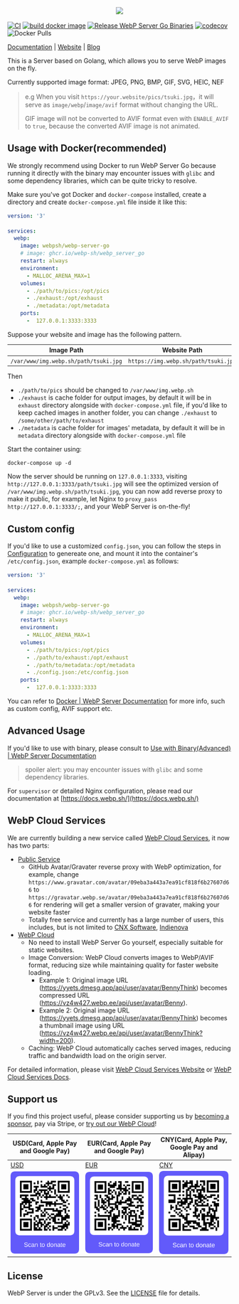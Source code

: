 <p align="center">
	<img src="./pics/webp_server.png"/>
</p>

[![CI](https://github.com/webp-sh/webp_server_go/actions/workflows/CI.yaml/badge.svg)](https://github.com/webp-sh/webp_server_go/actions/workflows/CI.yaml)
[![build docker image](https://github.com/webp-sh/webp_server_go/actions/workflows/release_binary.yaml/badge.svg)](https://github.com/webp-sh/webp_server_go/actions/workflows/release_binary.yaml)
[![Release WebP Server Go Binaries](https://github.com/webp-sh/webp_server_go/actions/workflows/release_docker_image.yaml/badge.svg)](https://github.com/webp-sh/webp_server_go/actions/workflows/release_docker_image.yaml)
[![codecov](https://codecov.io/gh/webp-sh/webp_server_go/branch/master/graph/badge.svg?token=VR3BMZME65)](https://codecov.io/gh/webp-sh/webp_server_go)
![Docker Pulls](https://img.shields.io/docker/pulls/webpsh/webp-server-go?style=plastic)

[Documentation](https://docs.webp.sh/) | [Website](https://webp.sh/) | [Blog](https://blog.webp.se/)

This is a Server based on Golang, which allows you to serve WebP images on the fly.

Currently supported image format: JPEG, PNG, BMP, GIF, SVG, HEIC, NEF

> e.g When you visit `https://your.website/pics/tsuki.jpg`，it will serve as `image/webp`/`image/avif` format without changing the URL.
>
> GIF image will not be converted to AVIF format even with `ENABLE_AVIF` to `true`, because the converted AVIF image is not animated.

## Usage with Docker(recommended)

We strongly recommend using Docker to run WebP Server Go because running it directly with the binary may encounter issues with `glibc` and some dependency libraries, which can be quite tricky to resolve.

Make sure you've got Docker and `docker-compose` installed, create a directory and create `docker-compose.yml` file inside it like this:

```yml
version: '3'

services:
  webp:
    image: webpsh/webp-server-go
    # image: ghcr.io/webp-sh/webp_server_go
    restart: always
    environment:
      - MALLOC_ARENA_MAX=1
    volumes:
      - ./path/to/pics:/opt/pics
      - ./exhaust:/opt/exhaust
      - ./metadata:/opt/metadata
    ports:
      -  127.0.0.1:3333:3333
```

Suppose your website and image has the following pattern.

| Image Path                            | Website Path                         |
| ------------------------------------- | ------------------------------------ |
| `/var/www/img.webp.sh/path/tsuki.jpg` | `https://img.webp.sh/path/tsuki.jpg` |

Then

* `./path/to/pics` should be changed to `/var/www/img.webp.sh`
* `./exhaust` is cache folder for output images, by default it will be in `exhaust` directory alongside with `docker-compose.yml` file, if you'd like to keep cached images in another folder, you can change  `./exhaust` to `/some/other/path/to/exhaust`
* `./metadata` is cache folder for images' metadata, by default it will be in `metadata` directory alongside with `docker-compose.yml` file

Start the container using:

```
docker-compose up -d
```

Now the server should be running on `127.0.0.1:3333`, visiting `http://127.0.0.1:3333/path/tsuki.jpg` will see the optimized version of `/var/www/img.webp.sh/path/tsuki.jpg`, you can now add reverse proxy to make it public, for example, let Nginx to `proxy_pass http://127.0.0.1:3333/;`, and your WebP Server is on-the-fly!

## Custom config

If you'd like to use a customized `config.json`, you can follow the steps in [Configuration](https://docs.webp.sh/usage/configuration/) to genereate one, and mount it into the container's `/etc/config.json`, example `docker-compose.yml` as follows:

```yml
version: '3'

services:
  webp:
    image: webpsh/webp-server-go
    # image: ghcr.io/webp-sh/webp_server_go
    restart: always
    environment:
      - MALLOC_ARENA_MAX=1
    volumes:
      - ./path/to/pics:/opt/pics
      - ./path/to/exhaust:/opt/exhaust
      - ./path/to/metadata:/opt/metadata
      - ./config.json:/etc/config.json
    ports:
      -  127.0.0.1:3333:3333
```

You can refer to [Docker | WebP Server Documentation](https://docs.webp.sh/usage/docker/) for more info, such as custom config, AVIF support etc.

## Advanced Usage

If you'd like to use with binary, please consult to [Use with Binary(Advanced) | WebP Server Documentation](https://docs.webp.sh/usage/usage-with-binary/)

> spoiler alert: you may encounter issues with `glibc` and some dependency libraries.

For `supervisor` or detailed Nginx configuration, please read our documentation at [https://docs.webp.sh/](https://docs.webp.sh/)

## WebP Cloud Services

We are currently building a new service called [WebP Cloud Services](https://webp.se/), it now has two parts:

* [Public Service](https://public.webp.se)
  * GitHub Avatar/Gravater reverse proxy with WebP optimization, for example, change `https://www.gravatar.com/avatar/09eba3a443a7ea91cf818f6b27607d66` to `https://gravatar.webp.se/avatar/09eba3a443a7ea91cf818f6b27607d66` for rendering will get a smaller version of gravater, making your website faster 
  * Totally free service and currently has a large number of users, this includes, but is not limited to [CNX Software](https://www.cnx-software.com/), [Indienova](https://indienova.com/en) 
* [WebP Cloud](https://docs.webp.se/webp-cloud/)
  * No need to install WebP Server Go yourself, especially suitable for static websites.
  * Image Conversion: WebP Cloud converts images to WebP/AVIF format, reducing size while maintaining quality for faster website loading.
    * Example 1: Original image URL (https://yyets.dmesg.app/api/user/avatar/BennyThink) becomes compressed URL (https://vz4w427.webp.ee/api/user/avatar/Benny).
    * Example 2: Original image URL (https://yyets.dmesg.app/api/user/avatar/BennyThink) becomes a thumbnail image using URL (https://vz4w427.webp.ee/api/user/avatar/BennyThink?width=200).
  * Caching: WebP Cloud automatically caches served images, reducing traffic and bandwidth load on the origin server.

For detailed information, please visit [WebP Cloud Services Website](https://webp.se/) or [WebP Cloud Services Docs](https://docs.webp.se/).

## Support us

If you find this project useful, please consider supporting
us by [becoming a sponsor](https://github.com/sponsors/webp-sh), pay via Stripe, or [try out our WebP Cloud](https://docs.webp.se/webp-cloud/basic/)!

| USD(Card, Apple Pay and Google Pay)              | EUR(Card, Apple Pay and Google Pay)              | CNY(Card, Apple Pay, Google Pay and Alipay)      |
|--------------------------------------------------|--------------------------------------------------|--------------------------------------------------|
| [USD](https://donate.stripe.com/4gwfZn2RDgag0bScMN) | [EUR](https://donate.stripe.com/28odRfgItgage2IfZ0) | [CNY](https://donate.stripe.com/00geVj8bX3nuf6MeUU) |
| ![](pics/USD.png)                                | ![](pics/EUR.png)                                | ![](pics/CNY.png)                                |

## License

WebP Server is under the GPLv3. See the [LICENSE](./LICENSE) file for details.

